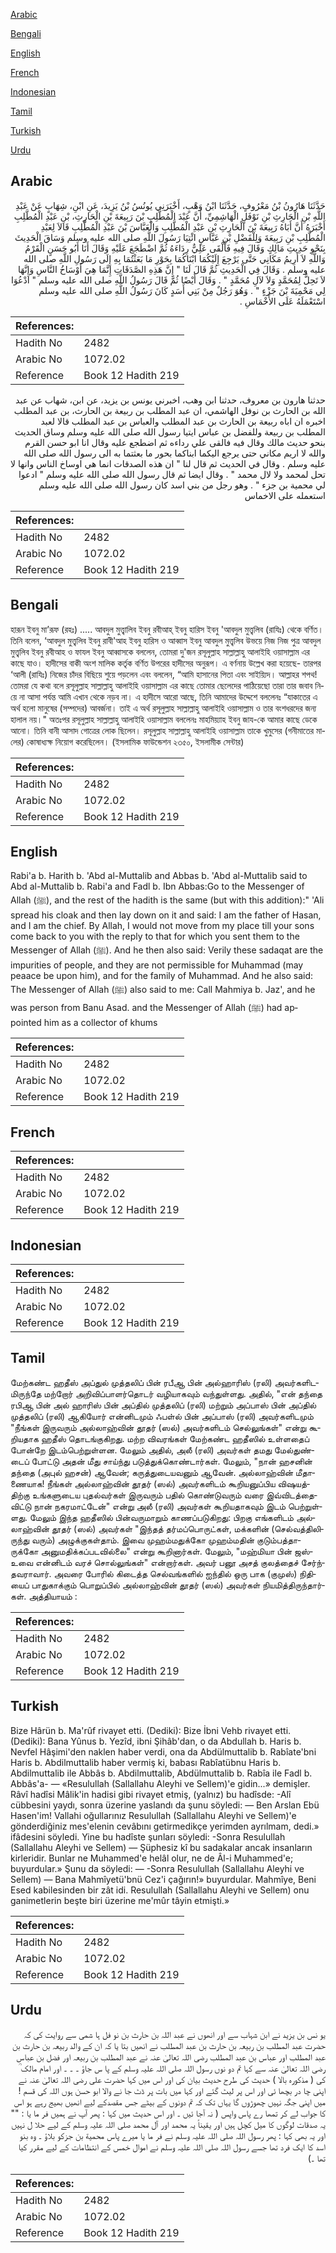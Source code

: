 [Arabic](#arabic)

[Bengali](#bengali)

[English](#english)

[French](#french)

[Indonesian](#indonesian)

[Tamil](#tamil)

[Turkish](#turkish)

[Urdu](#urdu)

## Arabic


<div dir="rtl" lang="ar" style={{fontSize:'larger',backgroundColor:'#f8f9fa',padding:20}}>
حَدَّثَنَا هَارُونُ بْنُ مَعْرُوفٍ، حَدَّثَنَا ابْنُ وَهْبٍ، أَخْبَرَنِي يُونُسُ بْنُ يَزِيدَ، عَنِ ابْنِ، شِهَابٍ عَنْ عَبْدِ اللَّهِ بْنِ الْحَارِثِ بْنِ نَوْفَلٍ الْهَاشِمِيِّ، أَنَّ عَبْدَ الْمُطَّلِبِ بْنَ رَبِيعَةَ بْنِ الْحَارِثِ، بْنِ عَبْدِ الْمُطَّلِبِ أَخْبَرَهُ أَنَّ أَبَاهُ رَبِيعَةَ بْنَ الْحَارِثِ بْنِ عَبْدِ الْمُطَّلِبِ وَالْعَبَّاسَ بْنَ عَبْدِ الْمُطَّلِبِ قَالاَ لِعَبْدِ الْمُطَّلِبِ بْنِ رَبِيعَةَ وَلِلْفَضْلِ بْنِ عَبَّاسٍ ائْتِيَا رَسُولَ اللَّهِ صلى الله عليه وسلم وَسَاقَ الْحَدِيثَ بِنَحْوِ حَدِيثِ مَالِكٍ وَقَالَ فِيهِ فَأَلْقَى عَلِيٌّ رِدَاءَهُ ثُمَّ اضْطَجَعَ عَلَيْهِ وَقَالَ أَنَا أَبُو حَسَنٍ الْقَرْمُ وَاللَّهِ لاَ أَرِيمُ مَكَانِي حَتَّى يَرْجِعَ إِلَيْكُمَا ابْنَاكُمَا بِحَوْرِ مَا بَعَثْتُمَا بِهِ إِلَى رَسُولِ اللَّهِ صلى الله عليه وسلم ‏.‏ وَقَالَ فِي الْحَدِيثِ ثُمَّ قَالَ لَنَا ‏"‏ إِنَّ هَذِهِ الصَّدَقَاتِ إِنَّمَا هِيَ أَوْسَاخُ النَّاسِ وَإِنَّهَا لاَ تَحِلُّ لِمُحَمَّدٍ وَلاَ لآلِ مُحَمَّدٍ ‏"‏ ‏.‏ وَقَالَ أَيْضًا ثُمَّ قَالَ رَسُولُ اللَّهِ صلى الله عليه وسلم ‏"‏ ادْعُوَا لِي مَحْمِيَةَ بْنَ جَزْءٍ ‏"‏ ‏.‏ وَهُوَ رَجُلٌ مِنْ بَنِي أَسَدٍ كَانَ رَسُولُ اللَّهِ صلى الله عليه وسلم اسْتَعْمَلَهُ عَلَى الأَخْمَاسِ ‏.‏
</div>
<div style={{backgroundColor:'#f8f9fa',padding:20, marginBottom: 10}}><table> <thead> <tr> <th>References:</th> <th></th> </tr> </thead> <tbody><tr><td>Hadith No</td><td>2482</td></tr><tr><td>Arabic No</td><td>1072.02</td></tr><tr><td>Reference</td><td>Book 12 Hadith 219</td></tr></tbody></table></div>


<div dir="rtl" lang="ar" style={{fontSize:'larger',backgroundColor:'#f8f9fa',padding:20}}>
حدثنا هارون بن معروف، حدثنا ابن وهب، اخبرني يونس بن يزيد، عن ابن، شهاب عن عبد الله بن الحارث بن نوفل الهاشمي، ان عبد المطلب بن ربيعة بن الحارث، بن عبد المطلب اخبره ان اباه ربيعة بن الحارث بن عبد المطلب والعباس بن عبد المطلب قالا لعبد المطلب بن ربيعة وللفضل بن عباس ايتيا رسول الله صلى الله عليه وسلم وساق الحديث بنحو حديث مالك وقال فيه فالقى علي رداءه ثم اضطجع عليه وقال انا ابو حسن القرم والله لا اريم مكاني حتى يرجع اليكما ابناكما بحور ما بعثتما به الى رسول الله صلى الله عليه وسلم . وقال في الحديث ثم قال لنا " ان هذه الصدقات انما هي اوساخ الناس وانها لا تحل لمحمد ولا لال محمد " . وقال ايضا ثم قال رسول الله صلى الله عليه وسلم " ادعوا لي محمية بن جزء " . وهو رجل من بني اسد كان رسول الله صلى الله عليه وسلم استعمله على الاخماس
</div>
<div style={{backgroundColor:'#f8f9fa',padding:20, marginBottom: 10}}><table> <thead> <tr> <th>References:</th> <th></th> </tr> </thead> <tbody><tr><td>Hadith No</td><td>2482</td></tr><tr><td>Arabic No</td><td>1072.02</td></tr><tr><td>Reference</td><td>Book 12 Hadith 219</td></tr></tbody></table></div>

## Bengali


<div dir="ltr" lang="bn" style={{fontSize:'larger',backgroundColor:'#f8f9fa',padding:20}}>
হারূন ইবনু মা’রূফ (রহঃ) ..... আবদুল মুত্ত্বালিব ইবনু রবীআহ্ ইবনু হারিস ইবনু 'আবদুল মুত্ত্বলিব (রাযিঃ) থেকে বর্ণিত। তিনি বলেন, ‘আবদুল মুত্ত্বলিব ইবনু রাবী'আহ ইবনু হারিস ও আব্বাস ইবনু আবদুল মুত্ত্বলিব উভয়ে নিজ নিজ পুত্র আবদুল মুত্ত্বলিব ইবনু রবীআহ ও ফাযল ইবনু আব্বাসকে বললেন, তোমরা দু'জন রসূলুল্লাহ সাল্লাল্লাহু আলাইহি ওয়াসাল্লাম এর কাছে যাও। হাদীসের বাকী অংশ মালিক কর্তৃক বর্ণিত উপরের হাদীসের অনুরূপ। এ বর্ণনায় উল্লেখ করা হয়েছে- তারপর ‘আলী (রাযিঃ) নিজের চাঁদর বিছিয়ে শুয়ে পড়লেন এবং বললেন, “আমি হাসানের পিতা এবং সাইয়্যিদ। আল্লাহর শপথ! তোমরা যে কথা বলে রসূলুল্লাহ সাল্লাল্লাহু আলাইহি ওয়াসাল্লাম এর কাছে তোমার ছেলেদের পাঠিয়েছো তারা তার জবাব নিয়ে না আসা পর্যন্ত আমি এখান থেকে নড়ব না। এ হাদীসে আরো আছে, তিনি আমাদের উদ্দেশে বললেনঃ “যাকাতের এ অর্থ হলো মানুষের (সম্পদের) আবর্জনা। তাই এ অর্থ রসূলুল্লাহ সাল্লাল্লাহু আলাইহি ওয়াসাল্লাম ও তার বংশধরদের জন্য হালাল নয়।" অতঃপর রসূলুল্লাহ সাল্লাল্লাহু আলাইহি ওয়াসাল্লাম বললেনঃ মাহমিয়্যাহ ইবনু জায-কে আমার কাছে ডেকে আনো। তিনি বানী আসাদ গোত্রের লোক ছিলেন। রসূলুল্লাহ সাল্লাল্লাহু আলাইহি ওয়াসাল্লাম তাকে খুমুসের (গনীমাতের মালের) কোষাধ্যক্ষ নিয়োগ করেছিলেন। (ইসলামিক ফাউন্ডেশন ২৩৫০, ইসলামীক সেন্টার)
</div>
<div style={{backgroundColor:'#f8f9fa',padding:20, marginBottom: 10}}><table> <thead> <tr> <th>References:</th> <th></th> </tr> </thead> <tbody><tr><td>Hadith No</td><td>2482</td></tr><tr><td>Arabic No</td><td>1072.02</td></tr><tr><td>Reference</td><td>Book 12 Hadith 219</td></tr></tbody></table></div>

## English


<div dir="ltr" lang="en" style={{fontSize:'larger',backgroundColor:'#f8f9fa',padding:20}}>
Rabi'a b. Harith b. 'Abd al-Muttalib and Abbas b. 'Abd al-Muttalib said to Abd al-Muttalib b. Rabi'a and Fadl b. Ibn Abbas:Go to the Messenger of Allah (ﷺ), and the rest of the hadith is the same (but with this addition):" 'Ali spread his cloak and then lay down on it and said: I am the father of Hasan, and I am the chief. By Allah, I would not move from my place till your sons come back to you with the reply to that for which you sent them to the Messenger of Allah (ﷺ). And he then also said: Verily these sadaqat are the impurities of people, and they are not permissible for Muhammad (may peaace be upon him), and for the family of Muhammad. And he also said: The Messenger of Allah (ﷺ) also said to me: Call Mahmiya b. Jaz', and he was person from Banu Asad. and the Messenger of Allah (ﷺ) had appointed him as a collector of khums
</div>
<div style={{backgroundColor:'#f8f9fa',padding:20, marginBottom: 10}}><table> <thead> <tr> <th>References:</th> <th></th> </tr> </thead> <tbody><tr><td>Hadith No</td><td>2482</td></tr><tr><td>Arabic No</td><td>1072.02</td></tr><tr><td>Reference</td><td>Book 12 Hadith 219</td></tr></tbody></table></div>

## French


<div dir="ltr" lang="fr" style={{fontSize:'larger',backgroundColor:'#f8f9fa',padding:20}}>

</div>
<div style={{backgroundColor:'#f8f9fa',padding:20, marginBottom: 10}}><table> <thead> <tr> <th>References:</th> <th></th> </tr> </thead> <tbody><tr><td>Hadith No</td><td>2482</td></tr><tr><td>Arabic No</td><td>1072.02</td></tr><tr><td>Reference</td><td>Book 12 Hadith 219</td></tr></tbody></table></div>

## Indonesian


<div dir="ltr" lang="id" style={{fontSize:'larger',backgroundColor:'#f8f9fa',padding:20}}>

</div>
<div style={{backgroundColor:'#f8f9fa',padding:20, marginBottom: 10}}><table> <thead> <tr> <th>References:</th> <th></th> </tr> </thead> <tbody><tr><td>Hadith No</td><td>2482</td></tr><tr><td>Arabic No</td><td>1072.02</td></tr><tr><td>Reference</td><td>Book 12 Hadith 219</td></tr></tbody></table></div>

## Tamil


<div dir="ltr" lang="ta" style={{fontSize:'larger',backgroundColor:'#f8f9fa',padding:20}}>
மேற்கண்ட ஹதீஸ் அப்துல் முத்தலிப் பின் ரபீஆ பின் அல்ஹாரிஸ் (ரலி) அவர்களிடமிருந்தே மற்றோர் அறிவிப்பாளர்தொடர் வழியாகவும் வந்துள்ளது. அதில், "என் தந்தை ரபிஆ பின் அல் ஹாரிஸ் பின் அப்தில் முத்தலிப் (ரலி) மற்றும் அப்பாஸ் பின் அப்தில் முத்தலிப் (ரலி) ஆகியோர் என்னிடமும் ஃபள்ல் பின் அப்பாஸ் (ரலி) அவர்களிடமும் "நீங்கள் இருவரும் அல்லாஹ்வின் தூதர் (ஸல்) அவர்களிடம் செல்லுங்கள்" என்று கூறியதாக ஹதீஸ் தொடங்குகிறது. மற்ற விவரங்கள் மேற்கண்ட ஹதீஸில் உள்ளதைப் போன்றே இடம்பெற்றுள்ளன. மேலும் அதில், அலீ (ரலி) அவர்கள் தமது மேல்துண்டைப் போட்டு அதன் மீது சாய்ந்து படுத்துக்கொண்டார்கள். மேலும், "நான் ஹசனின் தந்தை (அபுல் ஹசன்) ஆவேன்; கருத்துடையவனும் ஆவேன். அல்லாஹ்வின் மீதாணையாக! நீங்கள் அல்லாஹ்வின் தூதர் (ஸல்) அவர்களிடம் கூறியனுப்பிய விஷயத்திற்கு உங்களுடைய புதல்வர்கள் இருவரும் பதில் கொண்டுவரும் வரை இவ்விடத்தைவிட்டு நான் நகரமாட்டேன்" என்று அலீ (ரலி) அவர்கள் கூறியதாகவும் இடம் பெற்றுள்ளது. மேலும் இந்த ஹதீஸில் பின்வருமாறும் காணப்படுகிறது: பிறகு எங்களிடம் அல்லாஹ்வின் தூதர் (ஸல்) அவர்கள் "இந்தத் தர்மப்பொருட்கள், மக்களின் (செல்வத்திலிருந்து வரும்) அழுக்குகள்தாம். இவை முஹம்மதுக்கோ முஹம்மதின் குடும்பத்தாருக்கோ அனுமதிக்கப்படவில்லை" என்று கூறினார்கள். மேலும், "மஹ்மியா பின் ஜஸ்உவை என்னிடம் வரச் சொல்லுங்கள்" என்றார்கள். அவர் பனூ அசத் குலத்தைச் சேர்ந்தவராவார். அவரை போரில் கிடைத்த செல்வங்களில் ஐந்தில் ஒரு பாக (குமுஸ்) நிதியைப் பாதுகாக்கும் பொறுப்பில் அல்லாஹ்வின் தூதர் (ஸல்) அவர்கள் நியமித்திருந்தார்கள். அத்தியாயம் :
</div>
<div style={{backgroundColor:'#f8f9fa',padding:20, marginBottom: 10}}><table> <thead> <tr> <th>References:</th> <th></th> </tr> </thead> <tbody><tr><td>Hadith No</td><td>2482</td></tr><tr><td>Arabic No</td><td>1072.02</td></tr><tr><td>Reference</td><td>Book 12 Hadith 219</td></tr></tbody></table></div>

## Turkish


<div dir="ltr" lang="tr" style={{fontSize:'larger',backgroundColor:'#f8f9fa',padding:20}}>
Bize Hârün b. Ma'rûf rivayet etti. (Dediki): Bize İbni Vehb rivayet etti. (Dediki): Bana Yûnus b. Yezîd, ibni Şihâb'dan, o da Abdullah b. Haris b. Nevfel Hâşimi'den naklen haber verdi, ona da Abdülmuttalib b. Rabîate'bni Haris b. Abdilmuttalib haber vermiş ki, babası Rabîatübnu Haris b. Abdilmuttalib ile Abbâs b. Abdilmuttalib, Abdülmuttalib b. Rabîa ile Fadl b. Abbâs'a- — «Resulullah (Sallallahu Aleyhi ve Sellem)'e gidin...» demişler. Râvî hadîsi Mâlik'in hadisi gibi rivayet etmiş, (yalnız) bu hadîsde: -Alî cübbesini yaydı, sonra üzerine yaslandı da şunu söyledi: — Ben Arslan Ebü Hasen'im! Vallahi oğullarınız Resulullah (Sallallahu Aleyhi ve Sellem)'e gönderdiğiniz mes'elenin cevâbını getirmedikçe yerimden ayrılmam, dedi.» ifâdesini söyledi. Yine bu hadîste şunları söyledi: -Sonra Resulullah (Sallallahu Aleyhi ve Sellem) — Şüphesiz kî bu sadakalar ancak insanların kirleridir. Bunlar ne Muhammed'e helâl olur, ne de Âl-i Muhammed'e; buyurdular.» Şunu da söyledi: — -Sonra Resulullah (Sallallahu Aleyhi ve Sellem) — Bana Mahmîyetü'bnü Cez'i çağırın!» buyurdular. Mahmîye, Beni Esed kabilesinden bir zât idi. Resulullah (Sallallahu Aleyhi ve Sellem) onu ganimetlerin beşte biri üzerine me'mûr tâyin etmişti.»
</div>
<div style={{backgroundColor:'#f8f9fa',padding:20, marginBottom: 10}}><table> <thead> <tr> <th>References:</th> <th></th> </tr> </thead> <tbody><tr><td>Hadith No</td><td>2482</td></tr><tr><td>Arabic No</td><td>1072.02</td></tr><tr><td>Reference</td><td>Book 12 Hadith 219</td></tr></tbody></table></div>

## Urdu


<div dir="rtl" lang="ur" style={{fontSize:'larger',backgroundColor:'#f8f9fa',padding:20}}>
یو نس بن یزید نے ابن شہاب سے اور انھوں نے عبد اللہ بن حارث بن نو فل ہا شمی سے روایت کی کہ حضرت عبد المطلب بن ربیعہ بن حارث بن عبد المطلب نے انھیں بتا یا کہ ان کے والد ربیعہ بن حارث بن عبد المطلب اور عباس بن عبد المطلب رضی اللہ تعالیٰ عنہ نے عبد المطلب بن ربیعہ اور فضل بن عباس رضی اللہ تعالیٰ عنہ سے کہا تم دو نوں رسول اللہ صلی اللہ علیہ وسلم کے پا س جاؤ ۔ ۔ ۔ اور امام مالک ؒ کی ( مذکورہ بالا ) حدیث کی طرح حدیث بیان کی اور اس میں کہا حضرت علی رضی اللہ تعالیٰ عنہ نے اپنی چا در بچھا ئی اور اس پر لیٹ گئے اور کہا میں بات پر ڈٹ جا نے والا ابو حسن ہوں اللہ کی قسم !میں اپنی جگہ نہیں چھوڑوں گا یہاں تک کہ تم دونوں کے بیٹے جس مقصدکے لیے انھیں بھیج رہے ہو اس کا جواب لے کر تمھا رے پاس واپس ( نہ آجا ئیں ۔ اور اس حدیث میں کہا : پھر آپ نے ہمیں فر ما یا : "" یہ صدقات لوگوں کا میل کچل ہیں اور یقیناً یہ محمد اور آل محمد صلی اللہ علیہ وسلم کے لیے حلا ل نہیں اور یہ بھی کہا : پھر رسول اللہ صلی اللہ علیہ وسلم نے فر ما یا میرے پاس محمية بن جزکو بلاؤ ۔ وہ بنو اسد کا ایک فرد تھا جسے رسول اللہ صلی اللہ علیہ وسلم نے اموال خمس کے انتظامات کے لیے مقرر کیا تھا ۔)
</div>
<div style={{backgroundColor:'#f8f9fa',padding:20, marginBottom: 10}}><table> <thead> <tr> <th>References:</th> <th></th> </tr> </thead> <tbody><tr><td>Hadith No</td><td>2482</td></tr><tr><td>Arabic No</td><td>1072.02</td></tr><tr><td>Reference</td><td>Book 12 Hadith 219</td></tr></tbody></table></div>